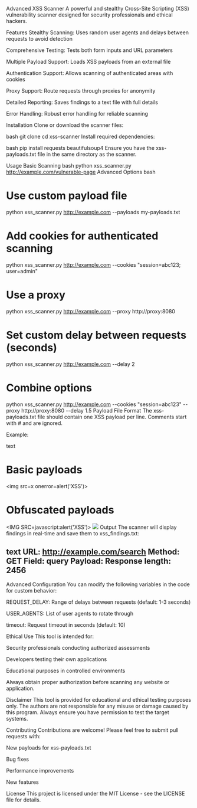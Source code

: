 Advanced XSS Scanner
A powerful and stealthy Cross-Site Scripting (XSS) vulnerability scanner designed for security professionals and ethical hackers.

Features
Stealthy Scanning: Uses random user agents and delays between requests to avoid detection

Comprehensive Testing: Tests both form inputs and URL parameters

Multiple Payload Support: Loads XSS payloads from an external file

Authentication Support: Allows scanning of authenticated areas with cookies

Proxy Support: Route requests through proxies for anonymity

Detailed Reporting: Saves findings to a text file with full details

Error Handling: Robust error handling for reliable scanning

Installation
Clone or download the scanner files:

bash
git clone <repository-url>
cd xss-scanner
Install required dependencies:

bash
pip install requests beautifulsoup4
Ensure you have the xss-payloads.txt file in the same directory as the scanner.

Usage
Basic Scanning
bash
python xss_scanner.py http://example.com/vulnerable-page
Advanced Options
bash
# Use custom payload file
python xss_scanner.py http://example.com --payloads my-payloads.txt

# Add cookies for authenticated scanning
python xss_scanner.py http://example.com --cookies "session=abc123; user=admin"

# Use a proxy
python xss_scanner.py http://example.com --proxy http://proxy:8080

# Set custom delay between requests (seconds)
python xss_scanner.py http://example.com --delay 2

# Combine options
python xss_scanner.py http://example.com --cookies "session=abc123" --proxy http://proxy:8080 --delay 1.5
Payload File Format
The xss-payloads.txt file should contain one XSS payload per line. Comments start with # and are ignored.

Example:

text
# Basic payloads
<script>alert('XSS')</script>
<img src=x onerror=alert('XSS')>

# Obfuscated payloads
<IMG SRC=javascript:alert('XSS')>
<IMG SRC=&#106;&#97;&#118;&#97;&#115;&#99;&#114;&#105;&#112;&#116;&#58;&#97;&#108;&#101;&#114;&#116;&#40;&#39;&#88;&#83;&#83;&#39;&#41;>
Output
The scanner will display findings in real-time and save them to xss_findings.txt:

text
URL: http://example.com/search
Method: GET
Field: query
Payload: <script>alert('XSS')</script>
Response length: 2456
--------------------------------------------------
Advanced Configuration
You can modify the following variables in the code for custom behavior:

REQUEST_DELAY: Range of delays between requests (default: 1-3 seconds)

USER_AGENTS: List of user agents to rotate through

timeout: Request timeout in seconds (default: 10)

Ethical Use
This tool is intended for:

Security professionals conducting authorized assessments

Developers testing their own applications

Educational purposes in controlled environments

Always obtain proper authorization before scanning any website or application.

Disclaimer
This tool is provided for educational and ethical testing purposes only. The authors are not responsible for any misuse or damage caused by this program. Always ensure you have permission to test the target systems.

Contributing
Contributions are welcome! Please feel free to submit pull requests with:

New payloads for xss-payloads.txt

Bug fixes

Performance improvements

New features

License
This project is licensed under the MIT License - see the LICENSE file for details.

